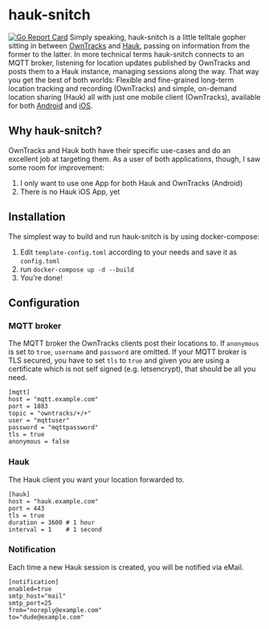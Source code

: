 # hauk-snitch
[![Go Report Card](https://goreportcard.com/badge/github.com/tuffnerdstuff/hauk-snitch)](https://goreportcard.com/report/github.com/tuffnerdstuff/hauk-snitch)
Simply speaking, hauk-snitch is a little telltale gopher sitting in between [OwnTracks](https://github.com/owntracks) and [Hauk](https://github.com/bilde2910/Hauk), passing on information from the former to the latter. In more technical terms hauk-snitch connects to an MQTT broker, listening for location updates published by OwnTracks and posts them to a Hauk instance, managing sessions along the way. That way you get the best of both worlds: Flexible and fine-grained long-term location tracking and recording (OwnTracks) and simple, on-demand location sharing (Hauk) all with just one mobile client (OwnTracks), available for both [Android](https://play.google.com/store/apps/details?id=org.owntracks.android) and [iOS](https://apps.apple.com/us/app/mqttitude/id692424691).

## Why hauk-snitch?
OwnTracks and Hauk both have their specific use-cases and do an excellent job at targeting them. As a user of both applications, though, I saw some room for improvement:
1. I only want to use one App for both Hauk and OwnTracks (Android)
2. There is no Hauk iOS App, yet

## Installation
The simplest way to build and run hauk-snitch is by using docker-compose:
1. Edit `template-config.toml` according to your needs and save it as `config.toml`
2. run `docker-compose up -d --build`
3. You're done!

## Configuration

### MQTT broker
The MQTT broker the OwnTracks clients post their locations to. If `anonymous` is set to `true`, `username` and `password` are omitted. If your MQTT broker is TLS secured, you have to set `tls` to `true` and given you are using a certificate which is not self signed (e.g. letsencrypt), that should be all you need.
```
[mqtt]
host = "mqtt.example.com"
port = 1883
topic = "owntracks/+/+"
user = "mqttuser"
password = "mqttpassword"
tls = true
anonymous = false
```

### Hauk
The Hauk client you want your location forwarded to.
```
[hauk]
host = "hauk.example.com"
port = 443
tls = true
duration = 3600 # 1 hour
interval = 1    # 1 second
```
### Notification
Each time a new Hauk session is created, you will be notified via eMail.
```
[notification]
enabled=true
smtp_host="mail"
smtp_port=25
from="noreply@example.com"
to="dude@example.com"
```
